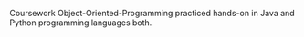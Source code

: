 Coursework Object-Oriented-Programming practiced hands-on in Java and Python programming languages both.
